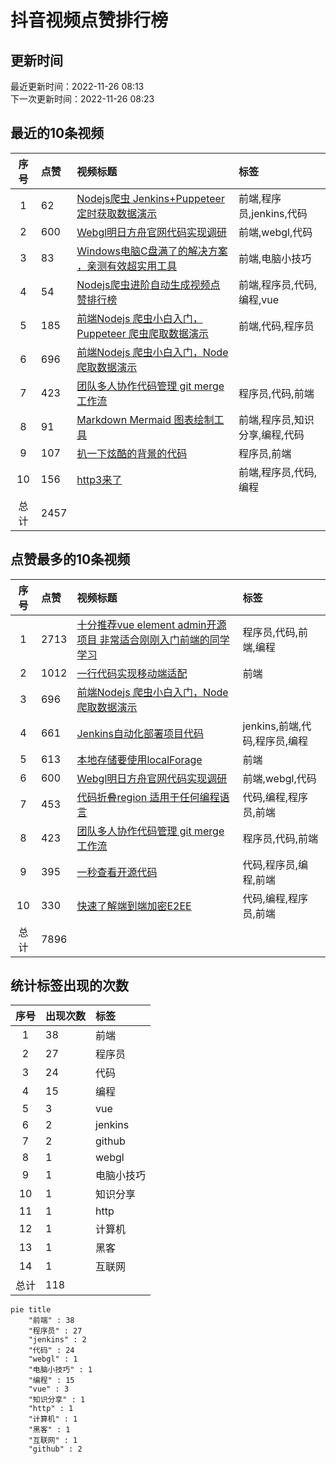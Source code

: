 # 抖音视频点赞排行榜

## 更新时间

最近更新时间：2022-11-26 08:13<br/>下一次更新时间：2022-11-26 08:23

## 最近的10条视频

|序号|点赞|视频标题|标签|
|:--:|:--|:--|:--|
|1|62|[Nodejs爬虫 Jenkins+Puppeteer定时获取数据演示    ](https://douyin.com/video/7170040411379993887)|前端,程序员,jenkins,代码|
|2|600|[Webgl明日方舟官网代码实现调研     ](https://douyin.com/video/7169612171553361183)|前端,webgl,代码|
|3|83|[Windows电脑C盘满了的解决方案 ，亲测有效超实用工具   ](https://douyin.com/video/7169207535067581733)|前端,电脑小技巧|
|4|54|[Nodejs爬虫进阶自动生成视频点赞排行榜         ](https://douyin.com/video/7168574795687152927)|前端,程序员,代码,编程,vue|
|5|185|[前端Nodejs 爬虫小白入门，Puppeteer 爬虫爬取数据演示   ](https://douyin.com/video/7168197260734401799)|前端,代码,程序员|
|6|696|[前端Nodejs 爬虫小白入门，Node爬取数据演示](https://douyin.com/video/7167758991055998222)||
|7|423|[团队多人协作代码管理 git merge 工作流     ](https://douyin.com/video/7167047701987708173)|程序员,代码,前端|
|8|91|[Markdown Mermaid 图表绘制工具     ](https://douyin.com/video/7167019782645108005)|前端,程序员,知识分享,编程,代码|
|9|107|[扒一下炫酷的背景的代码  ](https://douyin.com/video/7166650705401400584)|程序员,前端|
|10|156|[http3来了     ](https://douyin.com/video/7166265186108624164)|前端,程序员,代码,编程|
|总计|2457|||

## 点赞最多的10条视频

|序号|点赞|视频标题|标签|
|:--:|:--|:--|:--|
|1|2713|[十分推荐vue element admin开源项目 非常适合刚刚入门前端的同学学习   ](https://douyin.com/video/7161996754227907873)|程序员,代码,前端,编程|
|2|1012|[一行代码实现移动端适配 ](https://douyin.com/video/7158472643610561825)|前端|
|3|696|[前端Nodejs 爬虫小白入门，Node爬取数据演示](https://douyin.com/video/7167758991055998222)||
|4|661|[Jenkins自动化部署项目代码          ](https://douyin.com/video/7165912754023419172)|jenkins,前端,代码,程序员,编程|
|5|613|[本地存储要使用localForage  ](https://douyin.com/video/7158668556664573188)|前端|
|6|600|[Webgl明日方舟官网代码实现调研     ](https://douyin.com/video/7169612171553361183)|前端,webgl,代码|
|7|453|[代码折叠region 适用于任何编程语言    ](https://douyin.com/video/7160892403325439271)|代码,编程,程序员,前端|
|8|423|[团队多人协作代码管理 git merge 工作流     ](https://douyin.com/video/7167047701987708173)|程序员,代码,前端|
|9|395|[一秒查看开源代码     ](https://douyin.com/video/7161275091140087073)|代码,程序员,编程,前端|
|10|330|[快速了解端到端加密E2EE       ](https://douyin.com/video/7165167108660153636)|代码,编程,程序员,前端|
|总计|7896|||

## 统计标签出现的次数

|序号|出现次数|标签|
|:--:|:--|:--|
|1|38|前端|
|2|27|程序员|
|3|24|代码|
|4|15|编程|
|5|3|vue|
|6|2|jenkins|
|7|2|github|
|8|1|webgl|
|9|1|电脑小技巧|
|10|1|知识分享|
|11|1|http|
|12|1|计算机|
|13|1|黑客|
|14|1|互联网|
|总计|118||

```Mermaid
pie title 
    "前端" : 38
    "程序员" : 27
    "jenkins" : 2
    "代码" : 24
    "webgl" : 1
    "电脑小技巧" : 1
    "编程" : 15
    "vue" : 3
    "知识分享" : 1
    "http" : 1
    "计算机" : 1
    "黑客" : 1
    "互联网" : 1
    "github" : 2
```

